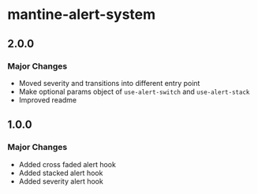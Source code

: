 # mantine-alert-system

## 2.0.0

### Major Changes

- Moved severity and transitions into different entry point
- Make optional params object of `use-alert-switch` and `use-alert-stack`
- Improved readme

## 1.0.0

### Major Changes

- Added cross faded alert hook
- Added stacked alert hook
- Added severity alert hook
